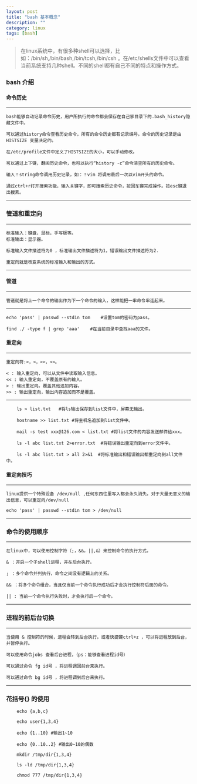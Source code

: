 ```yaml
---
layout: post
title: "bash 基本概念"
description: ""
category: linux
tags: [bash]
---
```


> 在linux系统中，有很多种shell可以选择，比如：/bin/sh,/bin/bash,/bin/tcsh,/bin/csh 。在/etc/shells文件中可以查看当前系统支持几种shell。不同的shell都有自己不同的特点和操作方式。


### bash 介绍

#### 命令历史

---

    bash能够自动记录命令历史，用户所执行的命令都会保存在自己家目录下的.bash_history隐藏文件中。

    可以通过history命令查看历史命令，所有的命令历史都有记录编号。命令的历史记录是由HISTSIZE 变量决定的。

    在/etc/profile文件中定义了HISTSIZE的大小，可以手动修改。

    可以通过上下键，翻阅历史命令，也可以执行“history -c”命令清空所有的历史命令。

    输入！string命令调用历史记录，如：！vim 将调用最后一次以vim开头的命令。

    通过ctrl+r打开搜索功能，输入关键字，即可搜索历史命令，按回车键完成操作。按esc键退出搜素。

---

### 管道和重定向

---

    标准输入：键盘，鼠标，手写板等。
    标准输出：显示器。

    标准输入文件描述符为0 ，标准输出文件描述符为1，错误输出文件描述符为2.

    重定向就是改变系统的标准输入和输出的方式。

---

#### 管道

---

    管道就是将上一个命令的输出作为下一个命令的输入，这样能把一串命令串连起来。

---

```
echo 'pass' | passwd --stdin tom    #设置tom的密码为pass。

find ./ -type f | grep 'aaa'    #在当前目录中查找aaa的文件。
```

#### 重定向

---
   
    重定向符:<，>，<<，>>。

    < : 输入重定向，可以从文件中读取输入信息。
    << : 输入重定向，不覆盖原有的输入。
    > : 输出重定向。覆盖其他追加内容。
    >> : 输出重定向，输出内容追加而不是覆盖。

---

```
    ls > list.txt   #将ls输出保存到list文件中，屏幕无输出。
    
    hostname >> list.txt #将主机名追加到list文件中。
    
    mail -s test xxx@126.com < list.txt #将list文件的内容发送邮件给xxx。
    
    ls -l abc list.txt 2>error.txt  #将错误输出重定向到error文件中。
    
    ls -l abc list.txt > all 2>&1  #将标准输出和错误输出都重定向到all文件中。

```

#### 重定向技巧

---
    linux提供一个特殊设备 /dev/null ,任何东西往里写入都会永久消失。对于大量无意义的输出信息，可以重定向/dev/null

    echo 'pass' | passwd --stdin tom > /dev/null

---    

### 命令的使用顺序

---
    在linux中，可以使用控制字符（;，&&，||,&）来控制命令的执行方式。

    & ：开启一个子shell进程，并在后台执行。
   
    ; ：多个命令并列执行，命令之间没有逻辑上的关系。
   
    && ：将多个命令组合，当且仅当前一个命令执行成功后才会执行控制符后面的命令。
   
    || : 当前一个命令执行失败时，才会执行后一个命令。

---

### 进程的前后台切换

---

    当使用 & 控制符的时候，进程会转到后台执行。或者快捷键ctrl+z ，可以将进程放到后台，并暂停执行。

    可以使用命令jobs 查看后台进程，（ps：能够查看进程id号）

    可以通过命令 fg id号 ，将进程调回前台来执行。
    
    可以通过命令 bg id号 ，将进程调到后台来执行。

---

### 花括号{} 的使用

```
    echo {a,b,c}

    echo user{1,3,4}

    echo {1..10} #输出1~10

    echo {0..10..2} #输出0~10的偶数

    mkdir /tmp/dir{1,3,4}

    ls -ld /tmp/dir{1,3,4}

    chmod 777 /tmp/dir{1,3,4}

```







    
